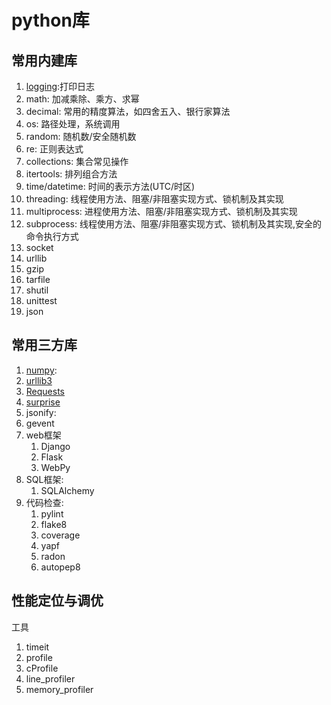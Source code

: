 # python库

## 常用内建库

1. [logging](logging.md):打印日志
2. math: 加减乘除、乘方、求幂
3. decimal: 常用的精度算法，如四舍五入、银行家算法
4. os: 路径处理，系统调用
5. random: 随机数/安全随机数
6. re: 正则表达式
7. collections: 集合常见操作
8. itertools: 排列组合方法
9.  time/datetime: 时间的表示方法(UTC/时区)
10. threading: 线程使用方法、阻塞/非阻塞实现方式、锁机制及其实现
11. multiprocess: 进程使用方法、阻塞/非阻塞实现方式、锁机制及其实现
12. subprocess: 线程使用方法、阻塞/非阻塞实现方式、锁机制及其实现,安全的命令执行方式
13. socket
14. urllib
15. gzip
16. tarfile
17. shutil
18. unittest
19. json

## 常用三方库

1. [numpy](numpy.md):
2. [urllib3](https://urllib3.readthedocs.io/en/1.26.x/user-guide.html)
3. [Requests](https://docs.python-requests.org/zh_CN/latest/)
4. [surprise](surprise.md)
5. jsonify:
6. gevent
7. web框架
   1. Django
   2. Flask
   3. WebPy
8. SQL框架:
   1. SQLAlchemy
9. 代码检查:
   1. pylint
   2. flake8
   3. coverage
   4. yapf
   5. radon
   6. autopep8

## 性能定位与调优

工具

1. timeit
2. profile
3. cProfile
4. line_profiler
5. memory_profiler


